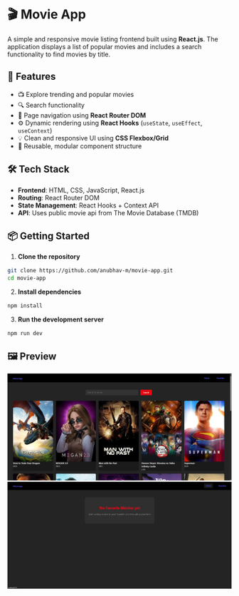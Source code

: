 # 🎬 Movie App

A simple and responsive movie listing frontend built using **React.js**. The application displays a list of popular movies and includes a search functionality to find movies by title.

## 🚀 Features

- 📺 Explore trending and popular movies
- 🔍 Search functionality
- 🧭 Page navigation using **React Router DOM**
- ⚙️ Dynamic rendering using **React Hooks** (`useState`, `useEffect`, `useContext`)
- 💡 Clean and responsive UI using **CSS Flexbox/Grid**
- 🧱 Reusable, modular component structure

## 🛠 Tech Stack

- **Frontend**: HTML, CSS, JavaScript, React.js
- **Routing**: React Router DOM
- **State Management**: React Hooks + Context API
- **API**: Uses public movie api from The Movie Database (TMDB)

## 📦 Getting Started

1. **Clone the repository**
  
  ```bash
  git clone https://github.com/anubhav-m/movie-app.git
  cd movie-app
  ```
  
2. **Install dependencies**
  
  ```bash
  npm install
  ```
  
3. **Run the development server**
  
  ```bash
  npm run dev
  ```

  ## 🖼 Preview

  ![Home](./src/assets/home.png)
  ![Favorites](./src/assets/favorites.png)